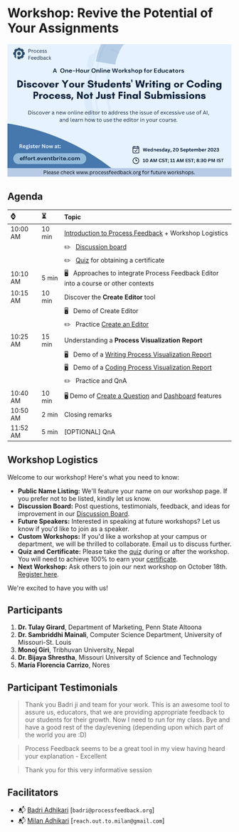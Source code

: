 # Workshop: Revive the Potential of Your Assignments

<p align="center">
<img src="workshop_header09_20_2023.png" alt="Header Photo">
</p>

<!-- 
| [Zoom](https://zoom.us/meeting/register/tJAvceihrT4vGdWPnbHva7Dy5vMtEhw9iZ-h) | Passcode: qgicgCK50
-->

## Agenda

| ⌚ | ⏳  |  Topic |
|:----------|:-------------|:------|
| 10:00 AM |   10 min  | [Introduction to Process Feedback](https://docs.google.com/presentation/d/10CRxYmiEw5lmzyGcmsqZv5GsQnNNY2MDqDJpkMLxfNw/edit?usp=sharing) + Workshop Logistics |
|          |           | ✏️ &nbsp;  [Discussion board](https://docs.google.com/document/d/1n54-HtjYewJ_iYP-ZYGrfU16uPdaAuLqsSuhjyc3fAQ/edit?usp=sharing) |
|          |           | ✏️ &nbsp;  [Quiz](https://forms.gle/54mPpkyVYFH5VgD1A) for obtaining a certificate |
| 10:10 AM |    5 min  | 🖥️  &nbsp;  Approaches to integrate Process Feedback Editor into a course or other contexts |
| 10:15 AM |   10 min  | Discover the **Create Editor** tool |
|          |           |  🖥️ &nbsp;  Demo of Create Editor |
|          |           |  ✏️ &nbsp;  Practice [Create an Editor](https://www.processfeedback.org/createeditor) |
| 10:25 AM |   15 min  | Understanding a **Process Visualization Report** |
|          |           |  🖥️ &nbsp;  Demo of a [Writing Process Visualization Report](https://www.processfeedback.org/report/text_c2f19ef6-e272-4d38-b851-17cabde5a7aa?lang=en) |
|          |           |  🖥️ &nbsp;  Demo of a [Coding Process Visualization Report](https://www.processfeedback.org/report/code_2023-09-19-14-33_d890c380-0be9-4a13-a440-093d96e8680b?lang=en) |
|          |           |  ✏️ &nbsp;  Practice and QnA |
| 10:40 AM |    10 min  | 🖥️ Demo of [Create a Question](https://www.processfeedback.org/createquestion) and [Dashboard](https://www.processfeedback.org/dashboard?FileId=question_2023-08-15-15-06_5651b989-5dda-48c2-b427-61df23227a42&DashboardAccessToken=2023-08-15-15-06_dea0c12a-8fb6-4d9f-9db4-7592bfe60e87) features |
| 10:50 AM |    2 min  | Closing remarks |
| 11:52 AM |    5 min  | [OPTIONAL] QnA |

## Workshop Logistics

Welcome to our workshop! Here's what you need to know:

- **Public Name Listing:** We'll feature your name on our workshop page. If you prefer not to be listed, kindly let us know.
- **Discussion Board:** Post questions, testimonials, feedback, and ideas for improvement in our [Discussion Board](https://docs.google.com/document/d/1n54-HtjYewJ_iYP-ZYGrfU16uPdaAuLqsSuhjyc3fAQ/edit?usp=sharing).
- **Future Speakers:** Interested in speaking at future workshops? Let us know if you'd like to join as a speaker.
- **Custom Workshops:** If you'd like a workshop at your campus or department, we will be thrilled to collaborate. Email us to discuss further.
- **Quiz and Certificate:** Please take the [quiz](https://forms.gle/54mPpkyVYFH5VgD1A) during or after the workshop. You will need to achieve 100% to earn your [certificate](example-certifcate.png).
- **Next Workshop:** Ask others to join our next workshop on October 18th. [Register here](https://effort.eventbrite.com).

We're excited to have you with us!

<!--
# Invited Speakers
<p align="center">
<img src="speakers 08_16_2023.png" alt="Header Photo"> 
</p>
-->


## Participants
1. **Dr. Tulay Girard**, Department of Marketing, Penn State Altoona
1. **Dr. Sambriddhi Mainali**, Computer Science Department, University of Missouri-St. Louis
1. **Monoj Giri**, Tribhuvan University, Nepal
1. **Dr. Bijaya Shrestha**, Missouri University of Science and Technology
1. **María Florencia Carrizo**, Nores 

## Participant Testimonials
> Thank you Badri ji and team for your work. This is an awesome tool to assure us, educators, that we are providing appropriate feedback to our students for their growth. Now I need to run for my class. Bye and have a good rest of the day/evening (depending upon which part of the world you are :D)

> Process Feedback seems to be a great tool in my view having heard your explanation - Excellent

> Thank you for this very informative session

## Facilitators
* 📬 [Badri Adhikari](https://badriadhikari.github.io/) [`badri@processfeedback.org`]
* 📬 [Milan Adhikari](https://milan-adhikari.github.io/) [`reach.out.to.milan@gmail.com`]
